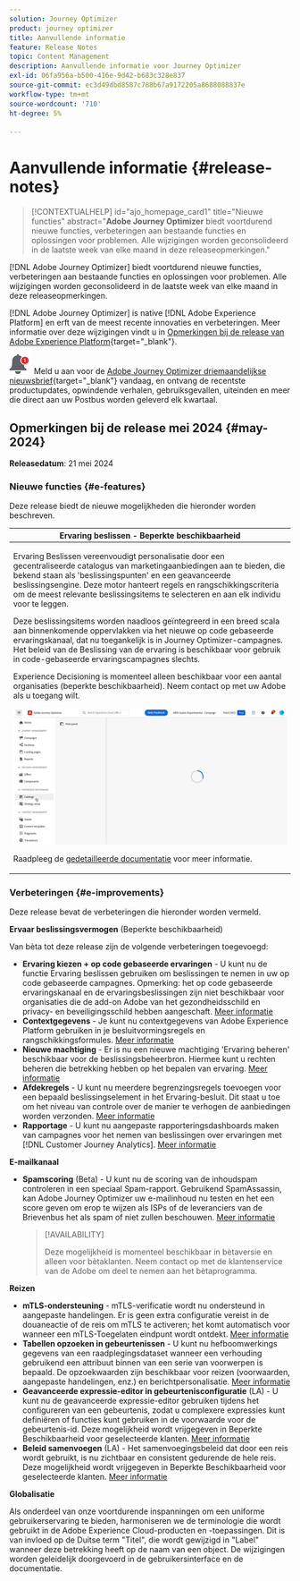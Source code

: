 ```yaml
---
solution: Journey Optimizer
product: journey optimizer
title: Aanvullende informatie
feature: Release Notes
topic: Content Management
description: Aanvullende informatie voor Journey Optimizer
exl-id: 06fa956a-b500-416e-9d42-b683c328e837
source-git-commit: ec3d49dbd8587c788b67a9172205a8688088837e
workflow-type: tm+mt
source-wordcount: '710'
ht-degree: 5%

---
```


# Aanvullende informatie {#release-notes}

>[!CONTEXTUALHELP]
>id="ajo_homepage_card1"
>title="Nieuwe functies"
>abstract="**Adobe Journey Optimizer** biedt voortdurend nieuwe functies, verbeteringen aan bestaande functies en oplossingen voor problemen. Alle wijzigingen worden geconsolideerd in de laatste week van elke maand in deze releaseopmerkingen."

[!DNL Adobe Journey Optimizer] biedt voortdurend nieuwe functies, verbeteringen aan bestaande functies en oplossingen voor problemen. Alle wijzigingen worden geconsolideerd in de laatste week van elke maand in deze releaseopmerkingen.

[!DNL Adobe Journey Optimizer] is native [!DNL Adobe Experience Platform] en erft van de meest recente innovaties en verbeteringen. Meer informatie over deze wijzigingen vindt u in [Opmerkingen bij de release van Adobe Experience Platform](https://experienceleague.adobe.com/docs/experience-platform/release-notes/latest.html){target="_blank"}.

![Nieuwsbrief](../assets/do-not-localize/nl-icon.png) Meld u aan voor de [Adobe Journey Optimizer driemaandelijkse nieuwsbrief](https://www.adobe.com/subscription/Adobe_Journey_Optimizer_NL.html){target="_blank"} vandaag, en ontvang de recentste productupdates, opwindende verhalen, gebruiksgevallen, uiteinden en meer die direct aan uw Postbus worden geleverd elk kwartaal.


## Opmerkingen bij de release mei 2024 {#may-2024}

**Releasedatum**: 21 mei 2024

### Nieuwe functies {#e-features}

Deze release biedt de nieuwe mogelijkheden die hieronder worden beschreven.


<table>
<thead>
<tr>
<th><strong>Ervaring beslissen - Beperkte beschikbaarheid</strong><br/></th>
</tr>
</thead>
<tbody>
<tr>
<td>
<p>Ervaring Beslissen vereenvoudigt personalisatie door een gecentraliseerde catalogus van marketingaanbiedingen aan te bieden, die bekend staan als 'beslissingspunten' en een geavanceerde beslissingsengine. Deze motor hanteert regels en rangschikkingscriteria om de meest relevante beslissingsitems te selecteren en aan elk individu voor te leggen.</p>
<p>Deze beslissingsitems worden naadloos geïntegreerd in een breed scala aan binnenkomende oppervlakken via het nieuwe op code gebaseerde ervaringskanaal, dat nu toegankelijk is in Journey Optimizer-campagnes. Het beleid van de Beslissing van de ervaring is beschikbaar voor gebruik in code-gebaseerde ervaringscampagnes slechts.</p>
<p>Experience Decisioning is momenteel alleen beschikbaar voor een aantal organisaties (beperkte beschikbaarheid). Neem contact op met uw Adobe als u toegang wilt.</p>
<img src="assets/do-not-localize/gif-exd.gif"/>
<p>Raadpleeg de <a href="../experience-decisioning/gs-experience-decisioning.md">gedetailleerde documentatie</a> voor meer informatie.</p>
</td>
</tr>
</tbody>
</table>


<!--table>
<thead>
<tr>
<th><strong>IP Warmup Workflow</strong><br/></th>
</tr>
</thead>
<tbody>
<tr>
<td>
<p>If you are sending email on a brand new IP address, you can now easily perform IP warmup workflows directly from the user interface. Adobe Journey Optimizer offers a standardized and efficient way to warm up your IP adresses that follows the best practices for optimal deliverability.</p>
<p>For more information, refer to the <a href="../configuration/ip-warmup-gs.md">detailed documentation</a>.</p>
</td>
</tr>
</tbody>
</table-->

<!--table>
<thead>
<tr>
<th><strong>Business rules - Beta</strong><br/></th>
</tr>
</thead>
<tbody>
<tr>
<td>
<p>You can now create granular frequency capping rules, and apply them to different types of marketing communications through rule sets. This new capability lets you control how often your audiences receive a message by setting cross-channel rules, that automatically exclude over-solicited profiles from messages and actions.</p>
<p>Business rules capability is currently available as a beta. To join the beta program, contact your Adobe representative.</p>
<p>For more information, refer to the <a href="../configuration/business-rules.md">detailed documentation</a>.</p>
</td>
</tr>
</tbody>
</table-->


<!--table>
<thead>
<tr>
<th><strong>Extended personalization data - Beta</strong><br/></th>
</tr>
</thead>
<tbody>
<tr>
<td>
<p>You can now lookup and fetch data values within Adobe Experience Platform datasets, and use these values to build conditions in Adobe Journey Optimizer. You can leverage data from a lookup dataset when a relationship has been defined using an attribute inside of an array of objects. You can specify non-profile enabled datasets for lookup. Once enabled, you can use a profile attribute as a join key to the specified dataset to retrive further data for personalization.</p>
<p>This capability is currently available as a public beta.</p>
</td>
</tr>
</tbody>
</table-->

### Verbeteringen {#e-improvements}

Deze release bevat de verbeteringen die hieronder worden vermeld.

**Ervaar beslissingsvermogen** (Beperkte beschikbaarheid)

Van bèta tot deze release zijn de volgende verbeteringen toegevoegd:

* **Ervaring kiezen + op code gebaseerde ervaringen** - U kunt nu de functie Ervaring beslissen gebruiken om beslissingen te nemen in uw op code gebaseerde campagnes. Opmerking: het op code gebaseerde ervaringskanaal en de ervaringsbeslissingen zijn niet beschikbaar voor organisaties die de add-on Adobe van het gezondheidsschild en privacy- en beveiligingsschild hebben aangeschaft. [Meer informatie](../code-based/get-started-code-based.md)
* **Contextgegevens** - Je kunt nu contextgegevens van Adobe Experience Platform gebruiken in je besluitvormingsregels en rangschikkingsformules. [Meer informatie](../experience-decisioning/context-data.md)
* **Nieuwe machtiging** - Er is nu een nieuwe machtiging &#39;Ervaring beheren&#39; beschikbaar voor de beslissingsbeheerbron. Hiermee kunt u rechten beheren die betrekking hebben op het bepalen van ervaring. [Meer informatie](../experience-decisioning/gs-experience-decisioning.md)
* **Afdekregels** - U kunt nu meerdere begrenzingsregels toevoegen voor een bepaald beslissingselement in het Ervaring-besluit. Dit staat u toe om het niveau van controle over de manier te verhogen de aanbiedingen worden verzonden. [Meer informatie](../experience-decisioning/items.md#capping)
* **Rapportage** - U kunt nu aangepaste rapporteringsdashboards maken van campagnes voor het nemen van beslissingen over ervaringen met [!DNL Customer Journey Analytics]. [Meer informatie](../experience-decisioning/cja-reporting.md)


<!--**Decision Management**

* **Multi-rule support** - You can now add up to 10 capping rules for a given offer in Decision Management. This allows you to increase the level of control over the way offers are sent.
* **Audits** - The **Change log** tab allowing you to see all the changes that have been made to an offer or a decision has been removed. Changes related to offers and decisions can now be seen in the **Audits** menu. -->


**E-mailkanaal**

<!--
* **List-unsubscribe** - Following on the recent Gmail and Yahoo announcements for bulk senders, Journey Optimizer supports the "post/1-click" List-Unsubscribe option. Refer to the following pages: [Email opt-out management](../email/email-opt-out.md#unsubscribe-header) and [Configure email settings](../email/email-settings.md#list-unsubscribe)
-->

* **Spamscoring** (Beta) - U kunt nu de scoring van de inhoudspam controleren in een speciaal Spam-rapport. Gebruikend SpamAssassin, kan Adobe Journey Optimizer uw e-mailinhoud nu testen en het een score geven om erop te wijzen als ISPs of de leveranciers van de Brievenbus het als spam of niet zullen beschouwen. [Meer informatie](../content-management/spam-report.md)

  >[!AVAILABILITY]
  >
  >Deze mogelijkheid is momenteel beschikbaar in bètaversie en alleen voor bètaklanten. Neem contact op met de klantenservice van de Adobe om deel te nemen aan het bètaprogramma.

<!--
**Audiences**

* The use of audiences and attributes from audience composition and custom upload (CSV file) is now available for use with Healthcare Shield or Privacy and Security Shield.-->

<!--**Personalization**

* **Expression fragment** - Expression fragments are now available for the **In-app channel**. [Read more](../personalization/use-expression-fragments.md)-->

**Reizen**

<!--* **Merge policies** (Limited Availability)- Merge policies used by a journey are now visible and consistent throughout the journey.-->
* **mTLS-ondersteuning** - mTLS-verificatie wordt nu ondersteund in aangepaste handelingen. Er is geen extra configuratie vereist in de douaneactie of de reis om mTLS te activeren; het komt automatisch voor wanneer een mTLS-Toegelaten eindpunt wordt ontdekt. [Meer informatie](../action/about-custom-action-configuration.md#mtls-protocol-support)
* **Tabellen opzoeken in gebeurtenissen** - U kunt nu hefboomwerkings gegevens van een raadplegingsdataset wanneer een verhouding gebruikend een attribuut binnen van een serie van voorwerpen is bepaald. De opzoekwaarden zijn beschikbaar voor reizen (voorwaarden, aangepaste handelingen, enz.) en berichtpersonalisatie. [Meer informatie](../event/experience-event-schema.md#relationships_limitations)
* **Geavanceerde expressie-editor in gebeurtenisconfiguratie** (LA) - U kunt nu de geavanceerde expressie-editor gebruiken tijdens het configureren van een gebeurtenis, zodat u complexere expressies kunt definiëren of functies kunt gebruiken in de voorwaarde voor de gebeurtenis-id. Deze mogelijkheid wordt vrijgegeven in Beperkte Beschikbaarheid voor geselecteerde klanten. [Meer informatie](../event/about-creating.md)
* **Beleid samenvoegen** (LA) - Het samenvoegingsbeleid dat door een reis wordt gebruikt, is nu zichtbaar en consistent gedurende de hele reis. Deze mogelijkheid wordt vrijgegeven in Beperkte Beschikbaarheid voor geselecteerde klanten. [Meer informatie](../building-journeys/journey-gs.md#merge-policies)

**Globalisatie**

Als onderdeel van onze voortdurende inspanningen om een uniforme gebruikerservaring te bieden, harmoniseren we de terminologie die wordt gebruikt in de Adobe Experience Cloud-producten en -toepassingen. Dit is van invloed op de Duitse term &quot;Titel&quot;, die wordt gewijzigd in &quot;Label&quot; wanneer deze betrekking heeft op de naam van een object. De wijzigingen worden geleidelijk doorgevoerd in de gebruikersinterface en de documentatie.



